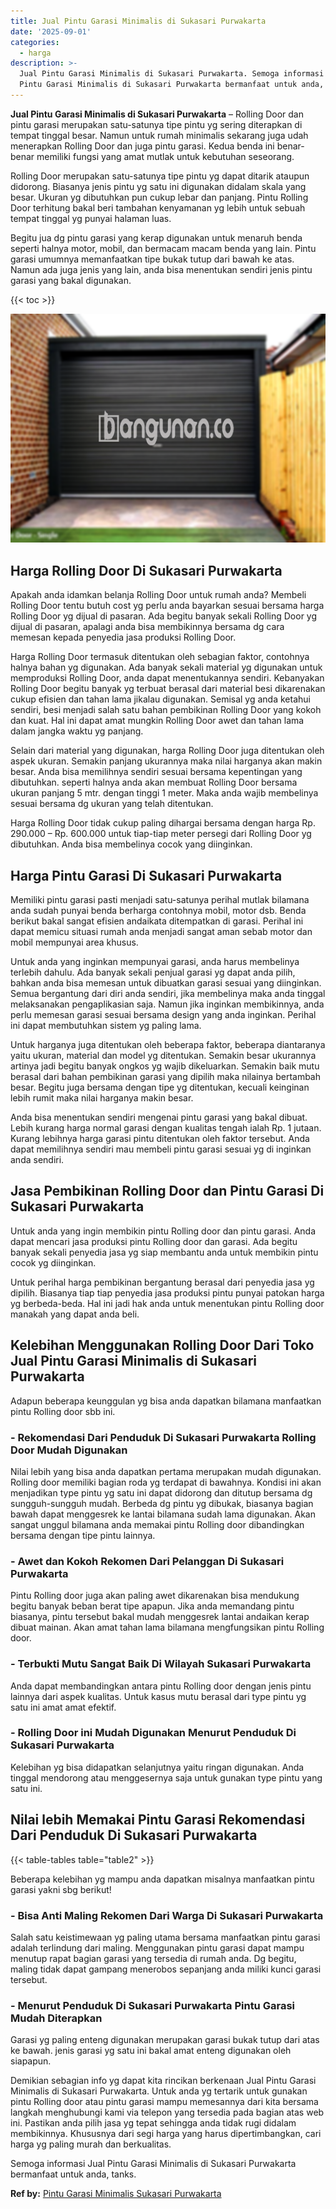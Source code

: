 ```yaml
---
title: Jual Pintu Garasi Minimalis di Sukasari Purwakarta
date: '2025-09-01'
categories:
  - harga
description: >-
  Jual Pintu Garasi Minimalis di Sukasari Purwakarta. Semoga informasi Jual
  Pintu Garasi Minimalis di Sukasari Purwakarta bermanfaat untuk anda, tanks....
---
```


**Jual Pintu Garasi Minimalis di Sukasari Purwakarta** – Rolling Door dan pintu garasi merupakan satu-satunya tipe pintu yg sering diterapkan di tempat tinggal besar. Namun untuk rumah minimalis sekarang juga udah menerapkan Rolling Door dan juga pintu garasi. Kedua benda ini benar-benar memiliki fungsi yang amat mutlak untuk kebutuhan seseorang.

Rolling Door merupakan satu-satunya tipe pintu yg dapat ditarik ataupun didorong. Biasanya jenis pintu yg satu ini digunakan didalam skala yang besar. Ukuran yg dibutuhkan pun cukup lebar dan panjang. Pintu Rolling Door terhitung bakal beri tambahan kenyamanan yg lebih untuk sebuah tempat tinggal yg punyai halaman luas.

Begitu jua dg pintu garasi yang kerap digunakan untuk menaruh benda seperti halnya motor, mobil, dan bermacam macam benda yang lain. Pintu garasi umumnya memanfaatkan tipe bukak tutup dari bawah ke atas. Namun ada juga jenis yang lain, anda bisa menentukan sendiri jenis pintu garasi yang bakal digunakan.

{{< toc >}}

![Jual Pintu Garasi Minimalis di Sukasari Purwakarta](/images/pintu-garasi-05.png)

## Harga Rolling Door Di Sukasari Purwakarta

Apakah anda idamkan belanja Rolling Door untuk rumah anda? Membeli Rolling Door tentu butuh cost yg perlu anda bayarkan sesuai bersama harga Rolling Door yg dijual di pasaran. Ada begitu banyak sekali Rolling Door yg dijual di pasaran, apalagi anda bisa membikinnya bersama dg cara memesan kepada penyedia jasa produksi Rolling Door.

Harga Rolling Door termasuk ditentukan oleh sebagian faktor, contohnya halnya bahan yg digunakan. Ada banyak sekali material yg digunakan untuk memproduksi Rolling Door, anda dapat menentukannya sendiri. Kebanyakan Rolling Door begitu banyak yg terbuat berasal dari material besi dikarenakan cukup efisien dan tahan lama jikalau digunakan. Semisal yg anda ketahui sendiri, besi menjadi salah satu bahan pembikinan Rolling Door yang kokoh dan kuat. Hal ini dapat amat mungkin Rolling Door awet dan tahan lama dalam jangka waktu yg panjang.

Selain dari material yang digunakan, harga Rolling Door juga ditentukan oleh aspek ukuran. Semakin panjang ukurannya maka nilai harganya akan makin besar. Anda bisa memilihnya sendiri sesuai bersama kepentingan yang dibutuhkan. seperti halnya anda akan membuat Rolling Door bersama ukuran panjang 5 mtr. dengan tinggi 1 meter. Maka anda wajib membelinya sesuai bersama dg ukuran yang telah ditentukan.

Harga Rolling Door tidak cukup paling dihargai bersama dengan harga Rp. 290.000 – Rp. 600.000 untuk tiap-tiap meter persegi dari Rolling Door yg dibutuhkan. Anda bisa membelinya cocok yang diinginkan.

## Harga Pintu Garasi Di Sukasari Purwakarta

Memiliki pintu garasi pasti menjadi satu-satunya perihal mutlak bilamana anda sudah punyai benda berharga contohnya mobil, motor dsb. Benda berikut bakal sangat efisien andaikata ditempatkan di garasi. Perihal ini dapat memicu situasi rumah anda menjadi sangat aman sebab motor dan mobil mempunyai area khusus.

Untuk anda yang inginkan mempunyai garasi, anda harus membelinya terlebih dahulu. Ada banyak sekali penjual garasi yg dapat anda pilih, bahkan anda bisa memesan untuk dibuatkan garasi sesuai yang diinginkan. Semua bergantung dari diri anda sendiri, jika membelinya maka anda tinggal melaksanakan pengaplikasian saja. Namun jika inginkan membikinnya, anda perlu memesan garasi sesuai bersama design yang anda inginkan. Perihal ini dapat membutuhkan sistem yg paling lama.

Untuk harganya juga ditentukan oleh beberapa faktor, beberapa diantaranya yaitu ukuran, material dan model yg ditentukan. Semakin besar ukurannya artinya jadi begitu banyak ongkos yg wajib dikeluarkan. Semakin baik mutu berasal dari bahan pembikinan garasi yang dipilih maka nilainya bertambah besar. Begitu juga bersama dengan tipe yg ditentukan, kecuali keinginan lebih rumit maka nilai harganya makin besar.

Anda bisa menentukan sendiri mengenai pintu garasi yang bakal dibuat. Lebih kurang harga normal garasi dengan kualitas tengah ialah Rp. 1 jutaan. Kurang lebihnya harga garasi pintu ditentukan oleh faktor tersebut. Anda dapat memilihnya sendiri mau membeli pintu garasi sesuai yg di inginkan anda sendiri.

## Jasa Pembikinan Rolling Door dan Pintu Garasi Di Sukasari Purwakarta

Untuk anda yang ingin membikin pintu Rolling door dan pintu garasi. Anda dapat mencari jasa produksi pintu Rolling door dan garasi. Ada begitu banyak sekali penyedia jasa yg siap membantu anda untuk membikin pintu cocok yg diinginkan.

Untuk perihal harga pembikinan bergantung berasal dari penyedia jasa yg dipilih. Biasanya tiap tiap penyedia jasa produksi pintu punyai patokan harga yg berbeda-beda. Hal ini jadi hak anda untuk menentukan pintu Rolling door manakah yang dapat anda beli.

## Kelebihan Menggunakan Rolling Door Dari Toko Jual Pintu Garasi Minimalis di Sukasari Purwakarta

Adapun beberapa keunggulan yg bisa anda dapatkan bilamana manfaatkan pintu Rolling door sbb ini.

### \- Rekomendasi Dari Penduduk Di Sukasari Purwakarta Rolling Door Mudah Digunakan

Nilai lebih yang bisa anda dapatkan pertama merupakan mudah digunakan. Rolling door memiliki bagian roda yg terdapat di bawahnya. Kondisi ini akan menjadikan type pintu yg satu ini dapat didorong dan ditutup bersama dg sungguh-sungguh mudah. Berbeda dg pintu yg dibukak, biasanya bagian bawah dapat menggesrek ke lantai bilamana sudah lama digunakan. Akan sangat unggul bilamana anda memakai pintu Rolling door dibandingkan bersama dengan tipe pintu lainnya.

### \- Awet dan Kokoh Rekomen Dari Pelanggan Di Sukasari Purwakarta

Pintu Rolling door juga akan paling awet dikarenakan bisa mendukung begitu banyak beban berat tipe apapun. Jika anda memandang pintu biasanya, pintu tersebut bakal mudah menggesrek lantai andaikan kerap dibuat mainan. Akan amat tahan lama bilamana mengfungsikan pintu Rolling door.

### \- Terbukti Mutu Sangat Baik Di Wilayah Sukasari Purwakarta

Anda dapat membandingkan antara pintu Rolling door dengan jenis pintu lainnya dari aspek kualitas. Untuk kasus mutu berasal dari type pintu yg satu ini amat amat efektif.

### \- Rolling Door ini Mudah Digunakan Menurut Penduduk Di Sukasari Purwakarta

Kelebihan yg bisa didapatkan selanjutnya yaitu ringan digunakan. Anda tinggal mendorong atau menggesernya saja untuk gunakan type pintu yang satu ini.

## Nilai lebih Memakai Pintu Garasi Rekomendasi Dari Penduduk Di Sukasari Purwakarta

{{< table-tables table="table2" >}}

Beberapa kelebihan yg mampu anda dapatkan misalnya manfaatkan pintu garasi yakni sbg berikut!

### \- Bisa Anti Maling Rekomen Dari Warga Di Sukasari Purwakarta

Salah satu keistimewaan yg paling utama bersama manfaatkan pintu garasi adalah terlindung dari maling. Menggunakan pintu garasi dapat mampu menutup rapat bagian garasi yang tersedia di rumah anda. Dg begitu, maling tidak dapat gampang menerobos sepanjang anda miliki kunci garasi tersebut.

### \- Menurut Penduduk Di Sukasari Purwakarta Pintu Garasi Mudah Diterapkan

Garasi yg paling enteng digunakan merupakan garasi bukak tutup dari atas ke bawah. jenis garasi yg satu ini bakal amat enteng digunakan oleh siapapun.

Demikian sebagian info yg dapat kita rincikan berkenaan Jual Pintu Garasi Minimalis di Sukasari Purwakarta. Untuk anda yg tertarik untuk gunakan pintu Rolling door atau pintu garasi mampu memesannya dari kita bersama langkah menghubungi kami via telepon yang tersedia pada bagian atas web ini. Pastikan anda pilih jasa yg tepat sehingga anda tidak rugi didalam membikinnya. Khususnya dari segi harga yang harus dipertimbangkan, cari harga yg paling murah dan berkualitas.

Semoga informasi Jual Pintu Garasi Minimalis di Sukasari Purwakarta bermanfaat untuk anda, tanks.

**Ref by:** [Pintu Garasi Minimalis Sukasari Purwakarta](https://id.wikipedia.org/wiki/Pintu)
